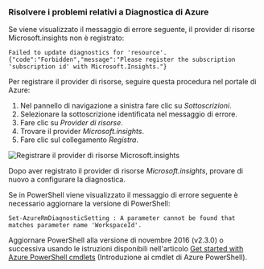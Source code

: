 ### <a name="troubleshoot-azure-diagnostics"></a>Risolvere i problemi relativi a Diagnostica di Azure

Se viene visualizzato il messaggio di errore seguente, il provider di risorse Microsoft.insights non è registrato:

`Failed to update diagnostics for 'resource'. {"code":"Forbidden","message":"Please register the subscription 'subscription id' with Microsoft.Insights."}`

Per registrare il provider di risorse, seguire questa procedura nel portale di Azure:

1.  Nel pannello di navigazione a sinistra fare clic su *Sottoscrizioni*.
2.  Selezionare la sottoscrizione identificata nel messaggio di errore.
3.  Fare clic su *Provider di risorse*.
4.  Trovare il provider *Microsoft.insights*.
5.  Fare clic sul collegamento *Registra*.

![Registrare il provider di risorse Microsoft.insights](./media/log-analytics-troubleshoot-azure-diagnostics/log-analytics-register-microsoft-diagnostics-resource-provider.png)

Dopo aver registrato il provider di risorse *Microsoft.insights*, provare di nuovo a configurare la diagnostica.


Se in PowerShell viene visualizzato il messaggio di errore seguente è necessario aggiornare la versione di PowerShell:

`Set-AzureRmDiagnosticSetting : A parameter cannot be found that matches parameter name 'WorkspaceId'.`

Aggiornare PowerShell alla versione di novembre 2016 (v2.3.0) o successiva usando le istruzioni disponibili nell'articolo [Get started with Azure PowerShell cmdlets](https://docs.microsoft.com/powershell/azureps-cmdlets-docs/) (Introduzione ai cmdlet di Azure PowerShell).
